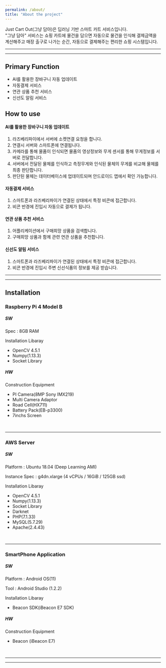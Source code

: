 ```yaml
---
permalink: /about/
title: "About the project"
---
```


Just Cart Out(그냥 담아)은 딥러닝 기반 스마트 카트 서비스입니다.  
"그냥 담아" 서비스는 쇼핑 카트에 물건을 담으면 자동으로 물건을 인식해 결제금액을 계산해주고 매장 출구로 나가는 순간, 자동으로 결제해주는 편리한 쇼핑 시스템입니다.

---
---
## __Primary Function__
- AI를 활용한 장바구니 자동 업데이트
- 자동결제 서비스
- 연관 상품 추천 서비스
- 신선도 알림 서비스

## __How to use__
#### AI를 활용한 장바구니 자동 업데이트
1) 라즈베리파이에서 서버에 소켓연결 요청을 합니다.  
2) 연결시 서버와 스마트폰에 연결됩니다.  
3) 카메라를 통해 물품이 인식되면 물품의 영상정보와 무게 센서를 통해 무게정보를 서버로 전달합니다.  
4) 서버에서 전달된 물체를 인식하고 측정무게와 인식된 물체의 무게를 비교해 물체를 최종 판단합니다.  
5) 판단된 물체는 데이터베이스에 업데이트되며 안드로이드 앱에서 확인 가능합니다.  

#### 자동결제 서비스
1) 스마트폰과 라즈베리파이가 연결된 상태에서 특정 비콘에 접근합니다.  
2) 비콘 반경에 진입시 자동으로 결제가 됩니다.  

#### 연관 상품 추천 서비스
1) 어플리케이션에서 구매희망 상품을 검색합니다.  
2) 구매희망 상품과 함께 관련 연관 상품을 추천합니다.  

#### 신선도 알림 서비스
1) 스마트폰과 라즈베리파이가 연결된 상태에서 특정 비콘에 접근합니다.  
2) 비콘 반경에 진입시 주변 신선식품의 정보를 제공 받습니다.  

---
---

## __Installation__
### Raspberry Pi 4 Model B
##### SW

Spec : 8GB RAM

Installation Libaray 
-  OpenCV 4.5.1
-  Numpy(1.13.3)
-  Socket Library

##### HW
Construction Equipment
-  PI Camera(8MP Sony IMX219)
-  Multi Camera Adaptor
-  Road Cell(HX711)
-  Battery Pack(EB-p3300)
-  7inchs Screen

<br/>

---
### AWS Server
##### SW

Platform : Ubuntu 18.04 (Deep Learning AMI)

Instance Spec : g4dn.xlarge (4 vCPUs / 16GiB / 125GB ssd)

Installation Libaray 
-  OpenCV 4.5.1
-  Numpy(1.13.3)
-  Socket Library
-  Darknet
-  PHP(7.1.33)
-  MySQL(5.7.29)
-  Apache(2.4.43)

<br/>

---

### SmartPhone Application
##### SW
Platform : Android OS(11)

Tool : Android Studio (1.2.2)

Installation Libaray
-  Beacon SDK(iBeacon E7 SDK)

##### HW
Construction Equipment
-  Beacon (iBeacon E7)

<br/>

---

---
